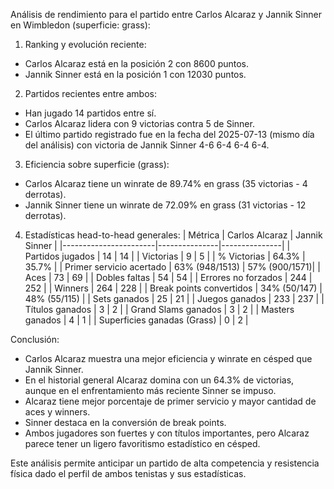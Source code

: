 Análisis de rendimiento para el partido entre Carlos Alcaraz y Jannik Sinner en Wimbledon (superficie: grass):

1. Ranking y evolución reciente:
- Carlos Alcaraz está en la posición 2 con 8600 puntos.
- Jannik Sinner está en la posición 1 con 12030 puntos.

2. Partidos recientes entre ambos:
- Han jugado 14 partidos entre sí.
- Carlos Alcaraz lidera con 9 victorias contra 5 de Sinner.
- El último partido registrado fue en la fecha del 2025-07-13 (mismo día del análisis) con victoria de Jannik Sinner 4-6 6-4 6-4 6-4.

3. Eficiencia sobre superficie (grass):
- Carlos Alcaraz tiene un winrate de 89.74% en grass (35 victorias - 4 derrotas).
- Jannik Sinner tiene un winrate de 72.09% en grass (31 victorias - 12 derrotas).

4. Estadísticas head-to-head generales:
| Métrica                | Carlos Alcaraz | Jannik Sinner |
|-----------------------|---------------|---------------|
| Partidos jugados      | 14            | 14            |
| Victorias             | 9             | 5             |
| % Victorias           | 64.3%         | 35.7%         |
| Primer servicio acertado | 63% (948/1513) | 57% (900/1571)|
| Aces                  | 73            | 69            |
| Dobles faltas         | 54            | 54            |
| Errores no forzados   | 244           | 252           |
| Winners               | 264           | 228           |
| Break points convertidos | 34% (50/147) | 48% (55/115)  |
| Sets ganados          | 25            | 21            |
| Juegos ganados        | 233           | 237           |
| Títulos ganados       | 3             | 2             |
| Grand Slams ganados   | 3             | 2             |
| Masters ganados       | 4             | 1             |
| Superficies ganadas (Grass) | 0         | 2             |

Conclusión:
- Carlos Alcaraz muestra una mejor eficiencia y winrate en césped que Jannik Sinner.
- En el historial general Alcaraz domina con un 64.3% de victorias, aunque en el enfrentamiento más reciente Sinner se impuso.
- Alcaraz tiene mejor porcentaje de primer servicio y mayor cantidad de aces y winners.
- Sinner destaca en la conversión de break points.
- Ambos jugadores son fuertes y con títulos importantes, pero Alcaraz parece tener un ligero favoritismo estadístico en césped.

Este análisis permite anticipar un partido de alta competencia y resistencia física dado el perfil de ambos tenistas y sus estadísticas.